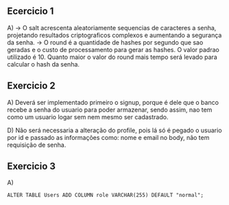 ## Ecercicio 1

A)  -> O salt acrescenta aleatoriamente sequencias de caracteres a senha, projetando resultados criptograficos complexos e aumentando a segurança da senha.
    -> O round é a quantidade de hashes por segundo que sao geradas e o custo de processamento para gerar as hashes. O valor padrao utilizado é 10. Quanto maior o valor do round mais tempo será levado para calcular o hash da senha.

## Exercicio 2

A) Deverá ser implementado primeiro o signup, porque é dele que o banco recebe a senha do usuario para poder armazenar, sendo assim, nao tem como um usuario logar sem nem mesmo ser cadastrado.

D) Não será necessaria a alteração do profile, pois lá só é pegado o usuario por id e passado as informações como: nome e email no body, não tem requisição de senha.

## Exercicio 3

A)

```
ALTER TABLE Users ADD COLUMN role VARCHAR(255) DEFAULT "normal";
```

